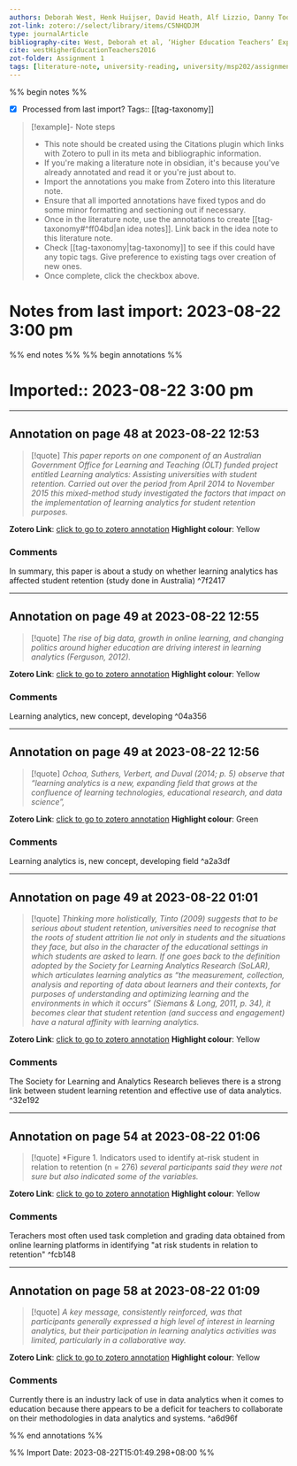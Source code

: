 ```yaml
---
authors: Deborah West, Henk Huijser, David Heath, Alf Lizzio, Danny Toohey, Carol Miles, Bill Searle, Jurg Bronnimann
zot-link: zotero://select/library/items/C5NHQDJM
type: journalArticle
bibliography-cite: West, Deborah et al, ‘Higher Education Teachers’ Experiences with Learning Analytics in Relation to Student Retention’ [2016] _Australasian Journal of Educational Technology_ <[https://www.ajet.org.au/index.php/AJET/article/view/3435](https://www.ajet.org.au/index.php/AJET/article/view/3435)>
cite: westHigherEducationTeachers2016
zot-folder: Assignment 1
tags: [literature-note, university-reading, university/msp202/assignment1]
---
```

%% begin notes %%
- [x] Processed from last import?
Tags:: [[tag-taxonomy]]

> [!example]- Note steps
> - This note should be created using the Citations plugin which links with Zotero to pull in its meta and bibliographic information.
> - If you're making a literature note in obsidian, it's because you've already annotated and read it or you're just about to.
> - Import the annotations you make from Zotero into this literature note.
> - Ensure that all imported annotations have fixed typos and do some minor formatting and sectioning out if necessary.
> - Once in the literature note, use the annotations to create [[tag-taxonomy#^ff04bd|an idea notes]]. Link back in the idea note to this literature note. 
> - Check [[tag-taxonomy|tag-taxonomy]] to see if this could have any topic tags. Give preference to existing tags over creation of new ones.
> - Once complete, click the checkbox above.

# Notes from last import: 2023-08-22 3:00 pm

%% end notes %%
%% begin annotations %%
# Imported:: 2023-08-22 3:00 pm



---
## Annotation on page 48 at 2023-08-22 12:53
> [!quote] 
> *This paper reports on one component of an Australian Government Office for Learning and Teaching (OLT) funded project entitled Learning analytics: Assisting universities with student retention. Carried out over the period from April 2014 to November 2015 this mixed-method study investigated the factors that impact on the implementation of learning analytics for student retention purposes.*

**Zotero Link**: [click to go to zotero annotation](zotero://open-pdf/library/items/7PNGATNP?page=48&annotation=KRSK88DW)
**Highlight colour**: Yellow
### Comments
In summary, this paper is about a study on whether learning analytics has affected student retention (study done in Australia) ^7f2417


---
## Annotation on page 49 at 2023-08-22 12:55
> [!quote] 
> *The rise of big data, growth in online learning, and changing politics around higher education are driving interest in learning analytics (Ferguson, 2012).*

**Zotero Link**: [click to go to zotero annotation](zotero://open-pdf/library/items/7PNGATNP?page=49&annotation=PGLHRDIR)
**Highlight colour**: Yellow
### Comments
Learning analytics, new concept, developing ^04a356


---
## Annotation on page 49 at 2023-08-22 12:56
> [!quote] 
> *Ochoa, Suthers, Verbert, and Duval (2014; p. 5) observe that “learning analytics is a new, expanding field that grows at the confluence of learning technologies, educational research, and data science”,*

**Zotero Link**: [click to go to zotero annotation](zotero://open-pdf/library/items/7PNGATNP?page=49&annotation=JTNHF7LH)
**Highlight colour**: Green
### Comments
Learning analytics is, new concept, developing field ^a2a3df


---
## Annotation on page 49 at 2023-08-22 01:01
> [!quote] 
> *Thinking more holistically, Tinto (2009) suggests that to be serious about student retention, universities need to recognise that the roots of student attrition lie not only in students and the situations they face, but also in the character of the educational settings in which students are asked to learn. If one goes back to the definition adopted by the Society for Learning Analytics Research (SoLAR), which articulates learning analytics as “the measurement, collection, analysis and reporting of data about learners and their contexts, for purposes of understanding and optimizing learning and the environments in which it occurs” (Siemans & Long, 2011, p. 34), it becomes clear that student retention (and success and engagement) have a natural affinity with learning analytics.*

**Zotero Link**: [click to go to zotero annotation](zotero://open-pdf/library/items/7PNGATNP?page=49&annotation=8MCXZ7NT)
**Highlight colour**: Yellow
### Comments
The Society for Learning and Analytics Research believes there is a strong link between student learning retention and effective use of data analytics. ^32e192


---
## Annotation on page 54 at 2023-08-22 01:06
> [!quote] 
> *Figure 1. Indicators used to identify at-risk student in relation to retention (n = 276) *several participants said they were not sure but also indicated some of the variables.*

**Zotero Link**: [click to go to zotero annotation](zotero://open-pdf/library/items/7PNGATNP?page=54&annotation=U3NKLPTB)
**Highlight colour**: Yellow
### Comments
Terachers most often used task completion and grading data obtained from online learning platforms in identifying "at risk students in relation to retention" ^fcb148


---
## Annotation on page 58 at 2023-08-22 01:09
> [!quote] 
> *A key message, consistently reinforced, was that participants generally expressed a high level of interest in learning analytics, but their participation in learning analytics activities was limited, particularly in a collaborative way.*

**Zotero Link**: [click to go to zotero annotation](zotero://open-pdf/library/items/7PNGATNP?page=58&annotation=6ECKGUXM)
**Highlight colour**: Yellow
### Comments
Currently there is an industry lack of use in data analytics when it comes to education because there appears to be a deficit for teachers to collaborate on their methodologies in data analytics and systems. ^a6d96f

%% end annotations %%

%% Import Date: 2023-08-22T15:01:49.298+08:00 %%
